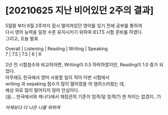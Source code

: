 # [20210625 지난 비어있던 2주의 결과]

5월말 부터 6월 2주까지 잠시 멀어져있던 영어를 잊기 전에 공부를 통하여   
다시 영어 능력을 일정 수준 유지시키기 위하여 IELTS 시험 준비를 하였다.  
그리고, 오늘 발표  
  
Overall	| Listening	| Reading	| Writing	| Speaking  
7	      |  7.5	    |  7.5	  |    6	  |    6  

  
2년 전 시험점수와 비교하자면, Writing이 0.5 하락하였지만, Reading이 1.0 증가 되었다.    
아무래도 한국에서 영어 사용할 일이 적어 이번 시험에서   
writing 과 sepaking 점수가 많이 떨어졌을 까 염려스러웠는 데,  
예상 외로 많이 떨어지지 않아 안심이다.  
(음... 한국에서와 캐나다에서 채점관의 기준이 엄격/덜 엄격(?) 한 차이는 없겠지...?)  

  
*어제보다 더 나은 나를 위하여*
